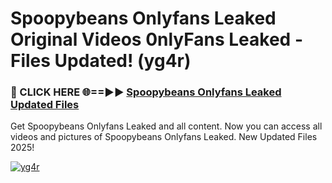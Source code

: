 # Spoopybeans Onlyfans Leaked Original Videos 0nlyFans Leaked - Files Updated! (yg4r)

<h3>🔴 CLICK HERE 🌐==►► <a href="https://tinyurl.com/ms9xzufz" rel="nofollow">Spoopybeans Onlyfans Leaked Updated Files</a></h3>

Get Spoopybeans Onlyfans Leaked and all content. Now you can access all videos and pictures of Spoopybeans Onlyfans Leaked. New Updated Files 2025!

[![yg4r](https://i.imgur.com/ppqm5kG.gif)](https://tinyurl.com/ms9xzufz)

